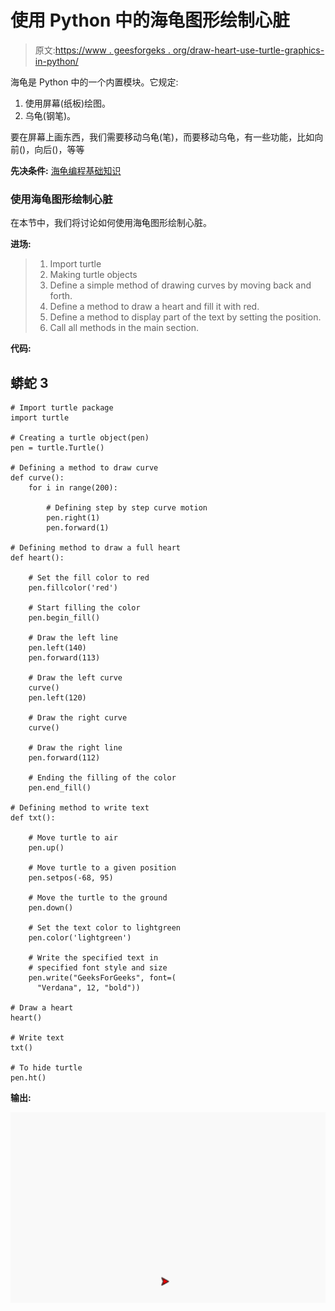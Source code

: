 # 使用 Python 中的海龟图形绘制心脏

> 原文:[https://www . geesforgeks . org/draw-heart-use-turtle-graphics-in-python/](https://www.geeksforgeeks.org/draw-heart-using-turtle-graphics-in-python/)

海龟是 Python 中的一个内置模块。它规定:

1.  使用屏幕(纸板)绘图。
2.  乌龟(钢笔)。

要在屏幕上画东西，我们需要移动乌龟(笔)，而要移动乌龟，有一些功能，比如向前()，向后()，等等

**先决条件:** [海龟编程基础知识](https://www.geeksforgeeks.org/turtle-programming-python/)

### 使用海龟图形绘制心脏

在本节中，我们将讨论如何使用海龟图形绘制心脏。

**进场:**

> 1.  Import turtle
> 2.  Making turtle objects
> 3.  Define a simple method of drawing curves by moving back and forth.
> 4.  Define a method to draw a heart and fill it with red.
> 5.  Define a method to display part of the text by setting the position.
> 6.  Call all methods in the main section.

**代码:**

## 蟒蛇 3

```
# Import turtle package
import turtle

# Creating a turtle object(pen)
pen = turtle.Turtle()

# Defining a method to draw curve
def curve():
    for i in range(200):

        # Defining step by step curve motion
        pen.right(1)
        pen.forward(1)

# Defining method to draw a full heart
def heart():

    # Set the fill color to red
    pen.fillcolor('red')

    # Start filling the color
    pen.begin_fill()

    # Draw the left line
    pen.left(140)
    pen.forward(113)

    # Draw the left curve
    curve()
    pen.left(120)

    # Draw the right curve
    curve()

    # Draw the right line
    pen.forward(112)

    # Ending the filling of the color
    pen.end_fill()

# Defining method to write text
def txt():

    # Move turtle to air
    pen.up()

    # Move turtle to a given position
    pen.setpos(-68, 95)

    # Move the turtle to the ground
    pen.down()

    # Set the text color to lightgreen
    pen.color('lightgreen')

    # Write the specified text in 
    # specified font style and size
    pen.write("GeeksForGeeks", font=(
      "Verdana", 12, "bold"))

# Draw a heart
heart()

# Write text
txt()

# To hide turtle
pen.ht()
```

**输出:**

![Heart Using Turtle Graphics](img/be129d3c9b1668b6c2a9352c077aca4e.png)